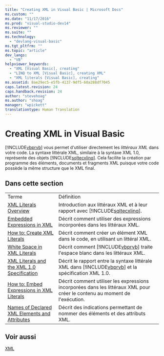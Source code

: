 ```yaml
---
title: "Creating XML in Visual Basic | Microsoft Docs"
ms.custom: ""
ms.date: "11/17/2016"
ms.prod: "visual-studio-dev14"
ms.reviewer: ""
ms.suite: ""
ms.technology: 
  - "devlang-visual-basic"
ms.tgt_pltfrm: ""
ms.topic: "article"
dev_langs: 
  - "VB"
helpviewer_keywords: 
  - "XML [Visual Basic], creating"
  - "LINQ to XML [Visual Basic], creating XML"
  - "XML literals [Visual Basic], creating"
ms.assetid: 8ae29ec5-e5fb-4137-9df5-60a288df7045
caps.latest.revision: 24
caps.handback.revision: 24
author: "stevehoag"
ms.author: "shoag"
manager: "wpickett"
translationtype: Human Translation
---
```

# Creating XML in Visual Basic
[!INCLUDE[vbprvb](../../../../csharp/programming-guide/concepts/linq/includes/vbprvb_md.md)] vous permet d'utiliser directement les *littéraux XML* dans votre code.  La syntaxe littérale XML, similaire à la syntaxe XML 1.0, représente des objets [!INCLUDE[sqltecxlinq](../../../../csharp/programming-guide/concepts/linq/includes/sqltecxlinq_md.md)].  Cela facilite la création par programme des éléments, documents et fragments XML puisque votre code possède la même structure que le XML final.  
  
## Dans cette section  
  
|||  
|-|-|  
|Terme|Définition|  
|[XML Literals Overview](../../../../visual-basic/programming-guide/language-features/xml/xml-literals-overview.md)|Introduction aux littéraux XML et à leur rapport avec [!INCLUDE[sqltecxlinq](../../../../csharp/programming-guide/concepts/linq/includes/sqltecxlinq_md.md)].|  
|[Embedded Expressions in XML](../../../../visual-basic/programming-guide/language-features/xml/embedded-expressions-in-xml.md)|Décrit comment utiliser des expressions incorporées dans les littéraux XML.|  
|[How to: Create XML Literals](../../../../visual-basic/programming-guide/language-features/xml/how-to-create-xml-literals.md)|Décrit comment créer un élément XML dans le code, en utilisant un littéral XML.|  
|[White Space in XML Literals](../../../../visual-basic/programming-guide/language-features/xml/white-space-in-xml-literals.md)|Décrit comment [!INCLUDE[vbprvb](../../../../csharp/programming-guide/concepts/linq/includes/vbprvb_md.md)] traite l'espace blanc dans les littéraux XML.|  
|[XML Literals and the XML 1.0 Specification](../../../../visual-basic/programming-guide/language-features/xml/xml-literals-and-the-xml-1-0-specification.md)|Décrit le rapport entre la syntaxe littérale XML dans [!INCLUDE[vbprvb](../../../../csharp/programming-guide/concepts/linq/includes/vbprvb_md.md)] et la spécification XML 1.0.|  
|[How to: Embed Expressions in XML Literals](../../../../visual-basic/programming-guide/language-features/xml/how-to-embed-expressions-in-xml-literals.md)|Décrit comment utiliser les expressions incorporées dans les littéraux XML pour créer le contenu au moment de l'exécution.|  
|[Names of Declared XML Elements and Attributes](../../../../visual-basic/programming-guide/language-features/xml/names-of-declared-xml-elements-and-attributes.md)|Décrit des indications permettant de nommer des éléments et des attributs XML.|  
  
## Voir aussi  
 [XML](../../../../visual-basic/programming-guide/language-features/xml/index.md)